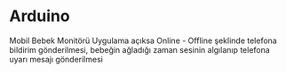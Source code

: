 # Arduino
Mobil Bebek Monitörü
Uygulama açıksa Online - Offline şeklinde telefona bildirim gönderilmesi, bebeğin ağladığı zaman sesinin algılanıp telefona uyarı mesajı gönderilmesi
